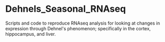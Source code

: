 # Dehnels_Seasonal_RNAseq
Scripts and code to reproduce RNAseq analysis for looking at changes in expression through Dehnel's phenomenon; specifically in the cortex, hippocampus, and liver.
